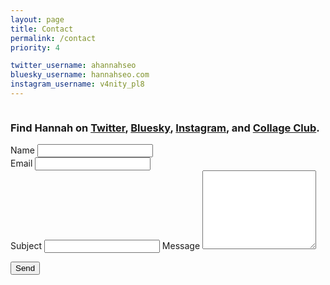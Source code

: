 ```yaml
---
layout: page
title: Contact
permalink: /contact
priority: 4

twitter_username: ahannahseo
bluesky_username: hannahseo.com
instagram_username: v4nity_pl8
---
```


<div class="row pad-top">
  <div class="column left-rail">
    <h3>
      Find Hannah on <a href="https://twitter.com/{{ page.twitter_username }}">Twitter</a>, <a href="https://bsky.app/profile/{{ page.bluesky_username }}">Bluesky</a>, <a href="https://instagram.com/{{ page.instagram_username }}">Instagram</a>, and <a href="https://collageclub.substack.com">Collage Club</a>.
    </h3>
  </div>
  <div class="column">
    <form id="contact" name="contact" action="/thanks.html" netlify netlify-honeypot="botz">
      <div class="row">
        <div class="column">
          <label for="name">Name</label>
          <input type="text" id="name" name="name" required />
        </div>
        <div class="column">
          <label for="email">Email</label>
          <input type="email" id="email" name="email" required />
        </div>
      </div>
      <div class="row">
        <div class="column">
          <label for="subject">Subject</label>
          <input type="text" id="subject" name="subject" />
          <p style="display:none;"><label><input id="b0tz" name="b0tz"></label></p>
          <label for="message">Message</label>
          <textarea id="message" name="message" rows="8" required></textarea>
          <p><button type="submit">Send</button></p>
        </div>
      </div>
    </form>
  </div>
</div>
